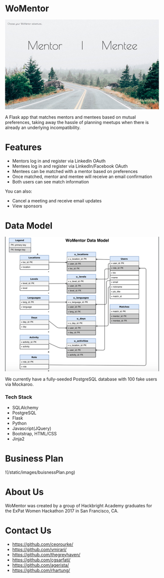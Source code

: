 # WoMentor

![Homepage](/static/images/homePage.png)

A Flask app that matches mentors and mentees based on mutual preferences, taking away the hassle of planning meetups when there is already an underlying incompatibility.

# Features

  - Mentors log in and register via LinkedIn OAuth
  - Mentees log in and register via LinkedIn/Facebook OAuth
  - Mentees can be matched with a mentor based on preferences
  - Once matched, mentor and mentee will receive an email confirmation
  - Both users can see match information
 
You can also:
  - Cancel a meeting and receive email updates
  - View sponsors

# Data Model

![Data Model](/static/images/dataBase.png)

We currently have a fully-seeded PostgreSQL database with 100 fake users via Mockaroo. 

### Tech Stack
- SQLAlchemy
- PostgreSQL
- Flask
- Python
- Javascript(JQuery)
- Bootstrap, HTML/CSS
- Jinja2

# Business Plan

!(/static/images/buisnessPlan.png)

# About Us

WoMentor was created by a group of Hackbright Academy graduates for the ExPat Women Hackathon 2017 in San Francisco, CA.

# Contact Us

- https://github.com/ceorourke/
- https://github.com/vmirari/
- https://github.com/thegreyhaven/
- https://github.com/cgsarfati/
- https://github.com/agerista/
- https://github.com/rhartung/
